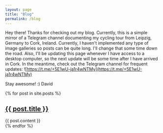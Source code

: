 ```yaml
---
layout: page
title: "Blog"
permalink: /blog
---
```


Hey there! Thanks for checking out my blog. Currently, this is a simple mirror of a Telegram channel documenting my cycling tour from Leipzig, Germany to Cork, Ireland. Currently, I haven't implemented any type of image galleries so posts can be quite long. I'll change that some time down the road.
Also, I'll be updating this page whenever I have access to a desktop computer, so the next update will be some time after I have arrived in Cork.
In the meantime, check out the Telegram channel for frequent updates: ![https://t.me/+5E1wU-ja1r4wNTMy](https://t.me/+5E1wU-ja1r4wNTMy)

Stay awesome! :)
David

{% for post in site.posts %}
  <article>
    <h2>
      <a href="{{ post.url }}">
        {{ post.title }}
      </a>
    </h2>
    <!--<time datetime="{{ post.date | date: "%Y-%m-%d" }}">{{ post.date | date_to_long_string }}</time>-->
    {{ post.content }}
  </article>
{% endfor %}

